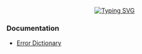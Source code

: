 <p align="center">
  <!-- Typing SVG -->
<!--   <a href="https://github.com/IBK-Mobile-Teams">
    <img src="https://readme-typing-svg.demolab.com/?lines=Good%20Morning%20Mobile%20Dev%20Teams!;안녕하세요%20annyeonghaseyoo!&font=Fira%20Code&center=true&width=440&height=45&color=196ec8&vCenter=true&pause=500&size=22" /></a>
 -->
  <a href="https://github.com/IBK-Mobile-Teams">
    <img src="https://readme-typing-svg.demolab.com?font=Fira+Code&pause=1000&random=false&width=435&lines=Selamat+Pagi+Mobile+Developer+Teams!;Good+Morning+Mobile+Developer+Teams!;%EC%95%88%EB%85%95%ED%95%98%EC%84%B8%EC%9A%94+annyeonghaseyoo!" alt="Typing SVG" /></a>
</p>

### Documentation
- [Error Dictionary](https://github.com/IBK-Mobile-Teams/.github/blob/error-dictionrary-blocking-error/profile/Error%20Dictionary.md)
